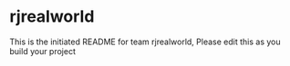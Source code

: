 # rjrealworld
This is the initiated README for team rjrealworld, Please edit this as you build your project
